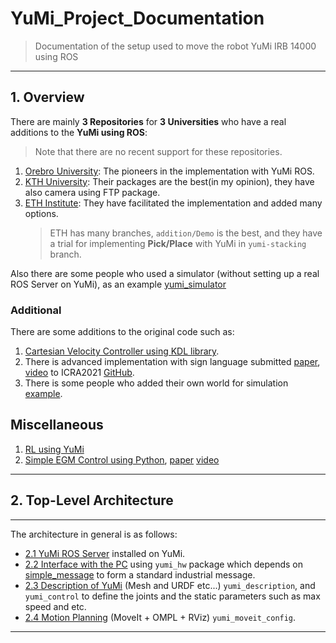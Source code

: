# YuMi_Project_Documentation
> Documentation of the setup used to move the robot YuMi IRB 14000 using ROS

---

## 1. Overview

There are mainly **3 Repositories** for **3 Universities** who have a real additions to the **YuMi using ROS**:
> Note that there are no recent support for these repositories.
1. [Orebro University](https://github.com/OrebroUniversity/yumi): The pioneers in the implementation with YuMi ROS.
2. [KTH University](https://github.com/kth-ros-pkg/yumi): Their packages are the best(in my opinion), they have also camera using FTP package.
3. [ETH Institute](https://github.com/ethz-asl/yumi): They have facilitated the implementation and added many options.
    >  ETH has many branches, `addition/Demo` is the best, and they have a trial for implementing **Pick/Place** with YuMi in `yumi-stacking` branch.

Also there are some people who used a simulator (without setting up a real ROS Server on YuMi), as an example [yumi_simulator](https://github.com/dorianleveque/yumi-rws)
### Additional

There are some additions to the original code such as:
1. [Cartesian Velocity Controller using KDL library](https://github.com/JJHu1993/abb-yumi).
2. There is advanced implementation with sign language submitted [paper](http://arxiv.org/abs/2011.03914), [video](https://www.youtube.com/watch?v=jPvrAsN1Iwk&t=7s) to ICRA2021 [GitHub](https://github.com/liangyuwei/sign_language_robot.git).
3. There is some people who added their own world for simulation [example](https://github.com/DVNO911/cth_yumi).

## Miscellaneous

1. [RL using YuMi](https://github.com/0aqz0/yumi-gym)
2. [Simple EGM Control using Python](https://github.com/0aqz0/egm-control), [paper](https://arxiv.org/abs/2103.08882) [video](https://www.youtube.com/watch?v=wLlwYqFR55o)

---

## 2. Top-Level Architecture

---

The architecture in general is as follows:
- [2.1 YuMi ROS Server](1_YuMi_ROS_Server/Ros_Server.md) installed on YuMi.
- [2.2 Interface with the PC]() using `yumi_hw` package which depends on [simple_message](http://wiki.ros.org/simple_message) to form a standard industrial message.
- [2.3 Description of YuMi]() (Mesh and URDF etc...) `yumi_description`, and `yumi_control` to define the joints and the static parameters such as max speed and etc.
- [2.4 Motion Planning]() (MoveIt + OMPL + RViz) `yumi_moveit_config`.

---


